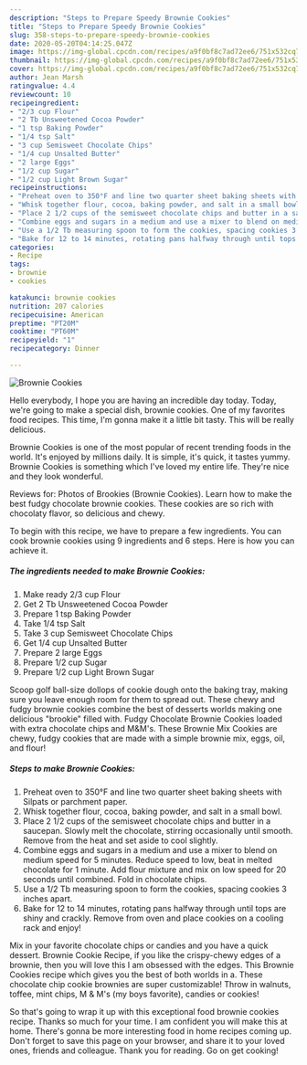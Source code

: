 ```yaml
---
description: "Steps to Prepare Speedy Brownie Cookies"
title: "Steps to Prepare Speedy Brownie Cookies"
slug: 358-steps-to-prepare-speedy-brownie-cookies
date: 2020-05-20T04:14:25.047Z
image: https://img-global.cpcdn.com/recipes/a9f0bf8c7ad72ee6/751x532cq70/brownie-cookies-recipe-main-photo.jpg
thumbnail: https://img-global.cpcdn.com/recipes/a9f0bf8c7ad72ee6/751x532cq70/brownie-cookies-recipe-main-photo.jpg
cover: https://img-global.cpcdn.com/recipes/a9f0bf8c7ad72ee6/751x532cq70/brownie-cookies-recipe-main-photo.jpg
author: Jean Marsh
ratingvalue: 4.4
reviewcount: 10
recipeingredient:
- "2/3 cup Flour"
- "2 Tb Unsweetened Cocoa Powder"
- "1 tsp Baking Powder"
- "1/4 tsp Salt"
- "3 cup Semisweet Chocolate Chips"
- "1/4 cup Unsalted Butter"
- "2 large Eggs"
- "1/2 cup Sugar"
- "1/2 cup Light Brown Sugar"
recipeinstructions:
- "Preheat oven to 350°F and line two quarter sheet baking sheets with Silpats or parchment paper."
- "Whisk together flour, cocoa, baking powder, and salt in a small bowl."
- "Place 2 1/2 cups of the semisweet chocolate chips and butter in a saucepan. Slowly melt the chocolate, stirring occasionally until smooth. Remove from the heat and set aside to cool slightly."
- "Combine eggs and sugars in a medium and use a mixer to blend on medium speed for 5 minutes. Reduce speed to low, beat in melted chocolate for 1 minute. Add flour mixture and mix on low speed for 20 seconds until combined. Fold in chocolate chips."
- "Use a 1/2 Tb measuring spoon to form the cookies, spacing cookies 3 inches apart."
- "Bake for 12 to 14 minutes, rotating pans halfway through until tops are shiny and crackly. Remove from oven and place cookies on a cooling rack and enjoy!"
categories:
- Recipe
tags:
- brownie
- cookies

katakunci: brownie cookies 
nutrition: 207 calories
recipecuisine: American
preptime: "PT20M"
cooktime: "PT60M"
recipeyield: "1"
recipecategory: Dinner

---
```



![Brownie Cookies](https://img-global.cpcdn.com/recipes/a9f0bf8c7ad72ee6/751x532cq70/brownie-cookies-recipe-main-photo.jpg)

Hello everybody, I hope you are having an incredible day today. Today, we're going to make a special dish, brownie cookies. One of my favorites food recipes. This time, I'm gonna make it a little bit tasty. This will be really delicious.

Brownie Cookies is one of the most popular of recent trending foods in the world. It's enjoyed by millions daily. It is simple, it's quick, it tastes yummy. Brownie Cookies is something which I've loved my entire life. They're nice and they look wonderful.

Reviews for: Photos of Brookies (Brownie Cookies). Learn how to make the best fudgy chocolate brownie cookies. These cookies are so rich with chocolaty flavor, so delicious and chewy.


To begin with this recipe, we have to prepare a few ingredients. You can cook brownie cookies using 9 ingredients and 6 steps. Here is how you can achieve it.

<!--inarticleads1-->

##### The ingredients needed to make Brownie Cookies:

1. Make ready 2/3 cup Flour
1. Get 2 Tb Unsweetened Cocoa Powder
1. Prepare 1 tsp Baking Powder
1. Take 1/4 tsp Salt
1. Take 3 cup Semisweet Chocolate Chips
1. Get 1/4 cup Unsalted Butter
1. Prepare 2 large Eggs
1. Prepare 1/2 cup Sugar
1. Prepare 1/2 cup Light Brown Sugar


Scoop golf ball-size dollops of cookie dough onto the baking tray, making sure you leave enough room for them to spread out. These chewy and fudgy brownie cookies combine the best of desserts worlds making one delicious &#34;brookie&#34; filled with. Fudgy Chocolate Brownie Cookies loaded with extra chocolate chips and M&amp;M&#39;s. These Brownie Mix Cookies are chewy, fudgy cookies that are made with a simple brownie mix, eggs, oil, and flour! 

<!--inarticleads2-->

##### Steps to make Brownie Cookies:

1. Preheat oven to 350°F and line two quarter sheet baking sheets with Silpats or parchment paper.
1. Whisk together flour, cocoa, baking powder, and salt in a small bowl.
1. Place 2 1/2 cups of the semisweet chocolate chips and butter in a saucepan. Slowly melt the chocolate, stirring occasionally until smooth. Remove from the heat and set aside to cool slightly.
1. Combine eggs and sugars in a medium and use a mixer to blend on medium speed for 5 minutes. Reduce speed to low, beat in melted chocolate for 1 minute. Add flour mixture and mix on low speed for 20 seconds until combined. Fold in chocolate chips.
1. Use a 1/2 Tb measuring spoon to form the cookies, spacing cookies 3 inches apart.
1. Bake for 12 to 14 minutes, rotating pans halfway through until tops are shiny and crackly. Remove from oven and place cookies on a cooling rack and enjoy!


Mix in your favorite chocolate chips or candies and you have a quick dessert. Brownie Cookie Recipe, if you like the crispy-chewy edges of a brownie, then you will love this I am obsessed with the edges. This Brownie Cookies recipe which gives you the best of both worlds in a. These chocolate chip cookie brownies are super customizable! Throw in walnuts, toffee, mint chips, M &amp; M&#39;s (my boys favorite), candies or cookies! 

So that's going to wrap it up with this exceptional food brownie cookies recipe. Thanks so much for your time. I am confident you will make this at home. There's gonna be more interesting food in home recipes coming up. Don't forget to save this page on your browser, and share it to your loved ones, friends and colleague. Thank you for reading. Go on get cooking!

